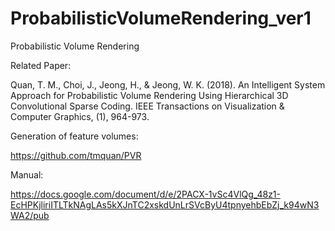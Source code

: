 # ProbabilisticVolumeRendering_ver1
Probabilistic Volume Rendering

Related Paper: 

Quan, T. M., Choi, J., Jeong, H., & Jeong, W. K. (2018). An Intelligent System Approach for Probabilistic Volume Rendering Using Hierarchical 3D Convolutional Sparse Coding. IEEE Transactions on Visualization & Computer Graphics, (1), 964-973.

Generation of feature volumes: 

https://github.com/tmquan/PVR 

Manual:

https://docs.google.com/document/d/e/2PACX-1vSc4VlQg_48z1-EcHPKjliriITLTkNAgLAs5kXJnTC2xskdUnLrSVcByU4tpnyehbEbZj_k94wN3WA2/pub
